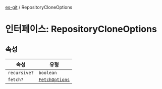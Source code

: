 [es-git](../globals.md) / RepositoryCloneOptions

# 인터페이스: RepositoryCloneOptions

## 속성

| 속성 | 유형 |
| ------ | ------ |
| <a id="recursive"></a> `recursive?` | `boolean` |
| <a id="fetch"></a> `fetch?` | [`FetchOptions`](FetchOptions.md) |
